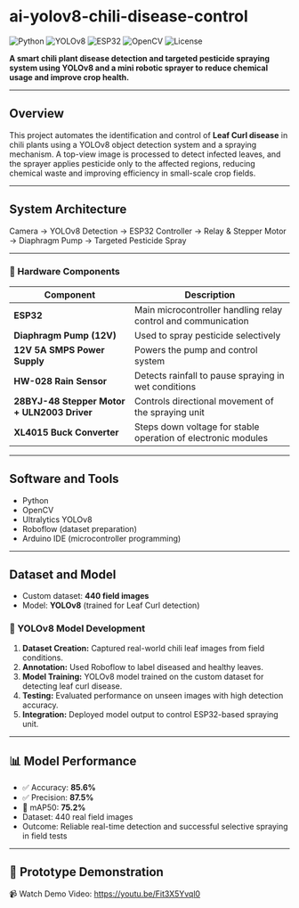 # ai-yolov8-chili-disease-control

![Python](https://img.shields.io/badge/Python-3.10-blue?style=flat-square)
![YOLOv8](https://img.shields.io/badge/YOLOv8-Ultralytics-orange?style=flat-square)
![ESP32](https://img.shields.io/badge/ESP32-Microcontroller-green?style=flat-square)
![OpenCV](https://img.shields.io/badge/OpenCV-4.8-blue?style=flat-square)
![License](https://img.shields.io/badge/License-MIT-lightgrey?style=flat-square)

**A smart chili plant disease detection and targeted pesticide spraying system using YOLOv8 and a mini robotic sprayer to reduce chemical usage and improve crop health.**

---

## Overview
This project automates the identification and control of **Leaf Curl disease** in chili plants using a YOLOv8 object detection system and a spraying mechanism. A top-view image is processed to detect infected leaves, and the sprayer applies pesticide only to the affected regions, reducing chemical waste and improving efficiency in small-scale crop fields.

---

## System Architecture
Camera → YOLOv8 Detection → ESP32 Controller → Relay & Stepper Motor → Diaphragm Pump → Targeted Pesticide Spray

---

### 🧩 Hardware Components
| Component | Description |
|------------|-------------|
| **ESP32** | Main microcontroller handling relay control and communication |
| **Diaphragm Pump (12V)** | Used to spray pesticide selectively |
| **12V 5A SMPS Power Supply** | Powers the pump and control system |
| **HW-028 Rain Sensor** | Detects rainfall to pause spraying in wet conditions |
| **28BYJ-48 Stepper Motor + ULN2003 Driver** | Controls directional movement of the spraying unit |
| **XL4015 Buck Converter** | Steps down voltage for stable operation of electronic modules |

---

## Software and Tools
- Python
- OpenCV
- Ultralytics YOLOv8
- Roboflow (dataset preparation)
- Arduino IDE (microcontroller programming)

---

## Dataset and Model
- Custom dataset: **440 field images**
- Model: **YOLOv8** (trained for Leaf Curl detection)

### 🧠 YOLOv8 Model Development
1. **Dataset Creation:** Captured real-world chili leaf images from field conditions.  
2. **Annotation:** Used Roboflow to label diseased and healthy leaves.  
3. **Model Training:** YOLOv8 model trained on the custom dataset for detecting leaf curl disease.  
4. **Testing:** Evaluated performance on unseen images with high detection accuracy.  
5. **Integration:** Deployed model output to control ESP32-based spraying unit.

---

## 📊 Model Performance
- ✅ Accuracy: **85.6%**
- ✅ Precision: **87.5%**
- 🎯 mAP50: **75.2%**
- Dataset: 440 real field images
- Outcome: Reliable real-time detection and successful selective spraying in field tests

---

## 🎥 Prototype Demonstration
📹 Watch Demo Video: https://youtu.be/Fit3X5Yvql0
<!--
---

## How to Run
```bash
# Clone
git clone https://github.com/yourusername/ai-yolov8-chili-disease-control.git
cd ai-yolov8-chili-disease-control

# Install dependencies
pip install -r requirements.txt

# Run detection
python detect.py --source path_to_images_or_video
-->
